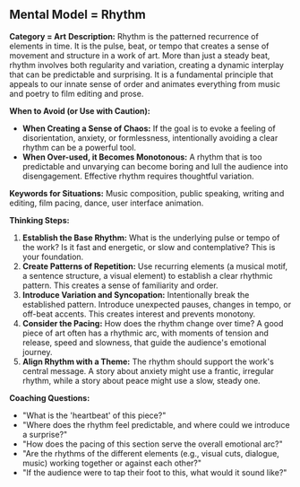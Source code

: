 ## Mental Model = Rhythm

**Category = Art**
**Description:** 
Rhythm is the patterned recurrence of elements in time. It is the pulse, beat, or tempo that creates a sense of movement and structure in a work of art. More than just a steady beat, rhythm involves both regularity and variation, creating a dynamic interplay that can be predictable and surprising. It is a fundamental principle that appeals to our innate sense of order and animates everything from music and poetry to film editing and prose.

**When to Avoid (or Use with Caution):**
- **When Creating a Sense of Chaos:** If the goal is to evoke a feeling of disorientation, anxiety, or formlessness, intentionally avoiding a clear rhythm can be a powerful tool.
- **When Over-used, it Becomes Monotonous:** A rhythm that is too predictable and unvarying can become boring and lull the audience into disengagement. Effective rhythm requires thoughtful variation.

**Keywords for Situations:** 
Music composition, public speaking, writing and editing, film pacing, dance, user interface animation.

**Thinking Steps:**
1. **Establish the Base Rhythm:** What is the underlying pulse or tempo of the work? Is it fast and energetic, or slow and contemplative? This is your foundation.
2. **Create Patterns of Repetition:** Use recurring elements (a musical motif, a sentence structure, a visual element) to establish a clear rhythmic pattern. This creates a sense of familiarity and order.
3. **Introduce Variation and Syncopation:** Intentionally break the established pattern. Introduce unexpected pauses, changes in tempo, or off-beat accents. This creates interest and prevents monotony.
4. **Consider the Pacing:** How does the rhythm change over time? A good piece of art often has a rhythmic arc, with moments of tension and release, speed and slowness, that guide the audience's emotional journey.
5. **Align Rhythm with a Theme:** The rhythm should support the work's central message. A story about anxiety might use a frantic, irregular rhythm, while a story about peace might use a slow, steady one.

**Coaching Questions:**
- "What is the 'heartbeat' of this piece?"
- "Where does the rhythm feel predictable, and where could we introduce a surprise?"
- "How does the pacing of this section serve the overall emotional arc?"
- "Are the rhythms of the different elements (e.g., visual cuts, dialogue, music) working together or against each other?"
- "If the audience were to tap their foot to this, what would it sound like?" 